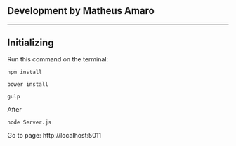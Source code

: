 # 
## Development by Matheus Amaro
---

## Initializing

Run this command on the terminal:

```
npm install
```

```
bower install
```

```
gulp
```

After

```
node Server.js
```

Go to page: http://localhost:5011